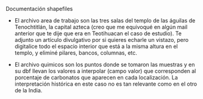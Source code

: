 Documentación shapefiles

- El archivo area de trabajo son las tres salas del templo de las águilas de Tenochtitlán, la capital azteca (creo que me equivoqué en algún mail anterior que te dije que era en Teotihuacan el caso de estudio). Te adjunto un artículo divulgativo por si quieres echarle un vistazo, pero digitalice todo el espacio interior que está a la misma altura en el templo, y eliminé pilares, bancos, columnas, etc.

- El archivo quimicos son los puntos donde se tomaron las muestras y en su dbf llevan los valores a interpolar (campo valor) que corresponden al porcentaje de carbonatos que aparecen en cada localización. La interpretación histórica en este caso no es tan relevante como en el otro de la India.

